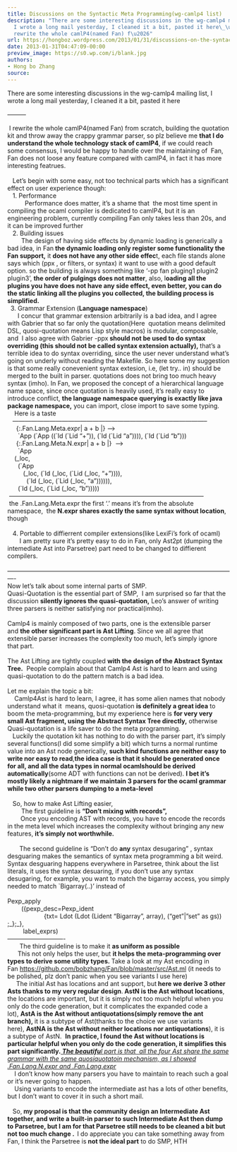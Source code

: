 ```yaml
---
title: Discussions on the Syntactic Meta Programming(wg-camlp4 list)
description: "There are some interesting discussions in the wg-camlp4 mailing list,
  I wrote a long mail yesterday, I cleaned it a bit, pasted it here\_\u2014\u2014\u2014\_I
  rewrite the whole camlP4(named Fan) f\u2026"
url: https://hongboz.wordpress.com/2013/01/31/discussions-on-the-syntactic-meta-programmingwg-camlp4-list/
date: 2013-01-31T04:47:09-00:00
preview_image: https://s0.wp.com/i/blank.jpg
authors:
- Hong bo Zhang
source:
---
```


<p>There are some interesting discussions in the wg-camlp4 mailing list, I wrote a long mail yesterday, I cleaned it a bit, pasted it here&nbsp;</p>
<p>&mdash;&mdash;&mdash;</p>
<div>&nbsp;I rewrite the whole camlP4(named Fan) from scratch, building the quotation kit and throw away the crappy grammar parser, so plz believe me&nbsp;<b>that I do understand the whole technology stack of camlP4</b>, if we could reach some consensus, I would be happy to handle over the maintaining of &nbsp;Fan, Fan does not loose any feature compared with camlP4, in fact it has more interesting featrues.</div>
<div>&nbsp;</div>
<div>&nbsp; &nbsp;Let&rsquo;s begin with some easy, not too technical parts which has a significant effect on user experience though:</div>
<div>&nbsp; &nbsp;1. Performance</div>
<div>&nbsp; &nbsp; &nbsp; &nbsp; &nbsp; Performance does matter, it&rsquo;s a shame that &nbsp;the most time spent in compiling the ocaml compiler is dedicated to camlP4, but it is an engineering problem, currently compiling Fan only takes less than 20s, and it can be improved further</div>
<div>&nbsp; &nbsp;2. Building issues</div>
<div>&nbsp; &nbsp; &nbsp; &nbsp; The design of having side effects by dynamic loading is generically a bad idea, in Fan<b>&nbsp;the dynamic loading only register some functionality the Fan support,</b>&nbsp;it&nbsp;<b>does not have any other side effec</b>t, each file stands alone says which (ppx , or filters, or syntax) it want to use with a good default option. so the building is always something like &lsquo;-pp fan pluging1 plugin2 plugin3&rsquo;,&nbsp;<b>the order of pulgings does not matter</b>, also, l<b>oading all the plugins you have does not have any side effect, even better, you can do the static linking all the plugins you collected, the building process is simplified. &nbsp;</b></div>
<div><b>&nbsp;</b>&nbsp;3. Grammar Extension (<b>Language namespace</b>)</div>
<div><b>&nbsp; &nbsp; &nbsp; &nbsp;</b>I concur that grammar extension arbitrarily is a bad idea, and I agree with Gabrier that so far only the quotation(Here &nbsp;quotation means delimited DSL, quosi-quotation means Lisp style macros) is modular, composable, and &nbsp;I also agree with Gabrier -ppx<b>&nbsp;should not be used to do syntax overriding (this should not be called syntax extension actually),&nbsp;</b>that&rsquo;s a terrible idea to do syntax overriding, since the user never understand what&rsquo;s going on underly without reading the Makefile. So here some my suggestion is that some really conevenient syntax extesion, i.e, (let try.. in) should be merged to the built in parser. quotations does not bring too much heavy syntax (imho). In Fan, we proposed the concept of a hierarchical language name space, since once quotation is heavily used, it&rsquo;s really easy to introduce conflict,&nbsp;<b>the language namespace querying is exactly like java package namespace,</b>&nbsp;you can import, close import to save some typing.</div>
<div>&nbsp; &nbsp; Here is a taste</div>
<div>&nbsp; &nbsp;&mdash;&mdash;&mdash;&mdash;&mdash;&mdash;&mdash;&mdash;&mdash;&mdash;&mdash;&mdash;&mdash;&mdash;&mdash;&mdash;&mdash;&mdash;&mdash;&mdash;&mdash;&mdash;&mdash;&mdash;&mdash;&mdash;&mdash;&mdash;&mdash;&mdash;&mdash;&ndash;</div>
<div>&nbsp; &nbsp; &nbsp;{:.Fan.Lang.Meta.expr| a + b |} &mdash;&mdash;&gt;&nbsp;</div>
<div>&nbsp; &nbsp; &nbsp;&nbsp;`App (`App ((`Id (`Lid &ldquo;+&rdquo;)), (`Id (`Lid &ldquo;a&rdquo;)))), (`Id (`Lid &ldquo;b&rdquo;)))</div>
<div>&nbsp; &nbsp; &nbsp;{:.Fan.Lang.Meta.N.expr| a + b |} &nbsp;&mdash;&ndash;&gt;</div>
<div>&nbsp; &nbsp; &nbsp;&nbsp;`App</div>
<div>&nbsp; &nbsp; (_loc,</div>
<div>&nbsp; &nbsp; &nbsp; (`App</div>
<div>&nbsp; &nbsp; &nbsp; &nbsp; &nbsp;(_loc, (`Id (_loc, (`Lid (_loc, &ldquo;+&rdquo;)))),</div>
<div>&nbsp; &nbsp; &nbsp; &nbsp; &nbsp; &nbsp;(`Id (_loc, (`Lid (_loc, &ldquo;a&rdquo;)))))),</div>
<div>&nbsp; &nbsp; &nbsp; (`Id (_loc, (`Lid (_loc, &ldquo;b&rdquo;)))))&nbsp;</div>
<div>
<div>&nbsp;&mdash;&mdash;&mdash;&mdash;&mdash;&mdash;&mdash;&mdash;&mdash;&mdash;&mdash;&mdash;&mdash;&mdash;&mdash;&mdash;&mdash;&mdash;&mdash;&mdash;&mdash;&mdash;&mdash;&mdash;&mdash;&mdash;&mdash;&mdash;&mdash;&mdash;&mdash;&ndash;</div>
<div>&nbsp;the .Fan.Lang.Meta.expr the first &lsquo;.&rsquo; means it&rsquo;s from the absolute namespace, &nbsp;the&nbsp;<b>N.expr shares exactly the same syntax without location</b>, though</div>
</div>
<div>&nbsp;</div>
<div>&nbsp; &nbsp;4. Portable to diffierrent compiler extensions(like LexiFi&rsquo;s fork of ocaml)</div>
<div>&nbsp; &nbsp; &nbsp; &nbsp;I am pretty sure it&rsquo;s pretty easy to do in Fan, only Ast2pt (dumping the intemediate Ast into Parsetree) part need to be changed to diffierent compilers.
<div>&nbsp;</div>
<div>&mdash;&mdash;&mdash;&mdash;&mdash;&mdash;&mdash;&mdash;&mdash;&mdash;&mdash;&mdash;&mdash;&mdash;&mdash;&mdash;&mdash;&mdash;&mdash;&mdash;&mdash;&mdash;&mdash;&mdash;&mdash;&mdash;&mdash;&mdash;&mdash;&mdash;&mdash;&mdash;&mdash;&mdash;&mdash;&mdash;&mdash;-</div>
<div>Now let&rsquo;s talk about some internal parts of SMP.</div>
<div>Quasi-Quotation is the essential part of SMP, &nbsp;I am surprised so far that the discussion&nbsp;<b>silently ignores the quasi-quotation,</b>&nbsp;Leo&rsquo;s answer of writing &nbsp; three parsers is neither satisfying nor practical(imho).&nbsp;</div>
<div>&nbsp;</div>
<div>Camlp4 is mainly composed of two parts, one is the extensible parser and&nbsp;<b>the other significant part is Ast Lifting</b>. Since we all agree that extensible parser increases the complexity too much, let&rsquo;s simply ignore that part.</div>
<div>&nbsp;</div>
<div>The Ast Lifting are tightly coupled&nbsp;<b>with the design of the Abstract Syntax Tree.</b>&nbsp; People complain about that Camlp4 Ast is hard to learn and using quasi-quotation to do the pattern match is a bad idea.</div>
<div>&nbsp;</div>
<div>Let me explain the topic a bit:</div>
<div>&nbsp; &nbsp; Camlp4Ast is hard to learn, I agree, it has some alien names that nobody understand what it &nbsp;means, quosi-quotation&nbsp;<b>is definitely a great idea</b>&nbsp;to boom the meta-programming, but my experience here is&nbsp;<b>for very very small Ast fragment, using the Abstract Syntax Tree directly,</b>&nbsp;otherwise Quasi-quotation is a life saver to do the meta programming.</div>
<div>&nbsp; &nbsp;Luckily the quotation kit has nothing to do with the parser part, it&rsquo;s simply several functions(I did some simplify a bit) which turns a normal runtime &nbsp;</div>
<div>value into an Ast node generically,&nbsp;<b>such kind functions are neither easy to write nor easy to read</b>,<b>the idea case is that it should be generated once for all, and all the data types in normal ocaml</b><b>should be derived automatically</b>(some ADT with functions can not be derived).&nbsp;<b>I bet it&rsquo;s mostly likely a nightmare if we maintain 3 parsers for the ocaml grammar while two other parsers dumping to a meta-level</b></div>
<div>&nbsp;&nbsp;</div>
<div>&nbsp; &nbsp;So, how to make Ast Lifting easier,&nbsp;</div>
<div>&nbsp; &nbsp; &nbsp; &nbsp; The first guideline is&nbsp;<b>&ldquo;Don&rsquo;t mixing with records&rdquo;,&nbsp;</b></div>
<div><b>&nbsp; &nbsp; &nbsp; &nbsp; &nbsp;</b>Once you encoding AST with records, you have to encode the records in the meta level which increases the complexity without bringing any new features,&nbsp;<b>it&rsquo;s simply not worthwhile.</b></div>
<div><b>&nbsp;</b></div>
<div><b>&nbsp; &nbsp; &nbsp; &nbsp;</b>&nbsp;The second guideline is &ldquo;Don&rsquo;t do&nbsp;<b>any&nbsp;</b>syntax desugaring&rdquo; , syntax desguaring makes the semantics of syntax meta programming a bit weird. Syntax desguaring happens everywhere in Parsetree, think about the list literals, it uses the syntax desuaring, if you don&rsquo;t use any syntax desugaring, for example, you want to match the bigarray access, you simply needed to match `Bigarray(..)&rsquo; instead of&nbsp;</div>
<div>
<div>&nbsp;</div>
<div>Pexp_apply</div>
<div>&nbsp; &nbsp; &nbsp; &nbsp; ({pexp_desc=Pexp_ident</div>
<div>&nbsp; &nbsp; &nbsp; &nbsp; &nbsp; &nbsp; &nbsp; &nbsp; &nbsp; &nbsp; &nbsp;{txt= Ldot (Ldot (Lident &ldquo;Bigarray&rdquo;, array), (&ldquo;get&rdquo;|&rdquo;set&rdquo; as gs)) ;_};_},</div>
<div>&nbsp; &nbsp; &nbsp; &nbsp; &nbsp;label_exprs)</div>
</div>
<div>&mdash;&mdash;&mdash;&mdash;&mdash;&mdash;&mdash;&mdash;&mdash;-</div>
<div>&nbsp; &nbsp; &nbsp; &nbsp;The third guideline is to<b>&nbsp;</b>make it&nbsp;<b>as uniform as possible</b></div>
<div><b>&nbsp; &nbsp; &nbsp; &nbsp;</b>This not only helps the user, but&nbsp;<b>it helps the meta-programming over types to derive some utility types.&nbsp;</b>Take a look at my Ast encoding in Fan&nbsp;<a href="https://github.com/bobzhang/Fan/blob/master/src/Ast.ml" target="_blank">https://github.com/bobzhang/Fan/blob/master/src/Ast.ml</a>&nbsp;(it needs to be polished, plz don&rsquo;t panic when you see variants I use here)</div>
<div><b>&nbsp; &nbsp; &nbsp;&nbsp;</b>The initial Ast has locations and ant support, but<b>&nbsp;here we derive 3 other Asts thanks to my very regular design</b>.<b>&nbsp;AstN is the Ast without locations</b>, the locations are important, but it is simply not too much helpful when you only do the code generation, but it complicates the expanded code a lot),&nbsp;<b>AstA is the Ast without antiquotations(simply remove the ant branch),&nbsp;</b>it is a subtype of Ast(thanks to the choice we use variants here),&nbsp;<b>AstNA is the Ast without neither locations nor antiquotations</b>), it is a subtype of AstN. &nbsp;<b>In practice, I found the Ast without locations is particular helpful when you only do the code generation, it simplifies this part significantly.<i><span style="text-decoration:underline;">&nbsp;The beautif</span></i></b><span style="text-decoration:underline;"><b><i>u</i></b><i>l part is that &nbsp;all the four Ast share the same grammar with the same quosiquotatoin mechanism, as I showed .Fan.Lang.N.expr and .Fan.Lang.expr</i></span></div>
<div>&nbsp; &nbsp; I don&rsquo;t know how many parsers you have to maintain to reach such a goal or it&rsquo;s never going to happen.</div>
<div>&nbsp; &nbsp; Using variants to encode the intermediate ast has a lots of other benefits, but I don&rsquo;t want to cover it in such a short mail.</div>
<div>&nbsp;</div>
<div>&nbsp; &nbsp;So,<b>&nbsp;my proposal is that the community design an Intermediate Ast together, and write a built-in parser to such Intermediate Ast then dump to Parsetree, but I am for that Parsetree still needs to be cleaned a bit but not too much change . &nbsp;</b>I do appreciate you can take something away from Fan, I think the Parsetree is<b>&nbsp;not the ideal part</b>&nbsp;to do SMP, HTH</div>
</div>
<p>&nbsp;</p>

